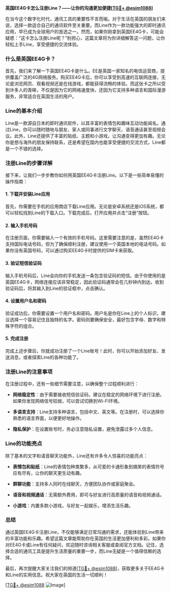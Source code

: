 **英国EE4G卡怎么注册Line？——让你的沟通更加便捷[[TG💪+ @esim1088](https://t.me/s/esim1088)]**

在当今这个数字化时代，通讯工具的重要性不言而喻。对于生活在英国的朋友们来说，选择一款适合自己的通讯软件至关重要。而Line作为一款功能强大的即时通讯应用，早已成为全球用户的首选之一。然而，如果你刚拿到英国EE4G卡，可能会疑惑：“这卡怎么注册Line呢？”别担心，这篇文章将为你详细解答这一问题，让你轻松上手Line，享受便捷的交流体验。

### 什么是英国EE4G卡？

首先，我们来了解一下英国EE4G卡是什么。EE是英国一家知名的电信运营商，提供覆盖广泛的4G网络服务。购买EE4G卡后，你可以享受到高速的互联网连接，无论是浏览网页、观看视频还是在线游戏，都能获得流畅的体验。而这张卡之所以受到许多人的青睐，不仅是因为它的网络速度快，还因为它支持多种语言和国际漫游服务，非常适合在英国生活的用户。

### Line的基本介绍

Line是一款源自日本的即时通讯软件，以其丰富的表情包和趣味互动功能闻名。通过Line，你可以随时随地与朋友、家人或同事进行文字聊天、语音通话甚至视频会议。此外，Line还提供了丰富的贴纸、主题和小游戏，让沟通变得更加有趣。无论你是想与海外的朋友保持联系，还是希望在国内也能享受便捷的交流方式，Line都是一个不错的选择。

### 注册Line的步骤详解

接下来，让我们一步步教你如何用英国EE4G卡注册Line。以下是一些简单易懂的操作指南：

#### 1. 下载并安装Line应用

首先，你需要在手机的应用商店下载Line应用。无论是安卓系统还是iOS系统，都可以轻松找到Line的下载入口。下载完成后，打开应用并点击“注册”按钮。

#### 2. 输入手机号码

在注册页面，你需要输入一个有效的手机号码。这里需要注意的是，虽然EE4G卡支持国际电话号码，但为了确保顺利注册，建议使用一个英国本地的电话号码。如果你没有英国号码，可以通过购买EE4G卡时提供的SIM卡来获取。

#### 3. 验证短信验证码

输入手机号码后，Line会向你的手机发送一条包含验证码的短信。由于你使用的是英国EE4G卡，网络连接应该非常稳定，因此验证码通常会在几秒钟内到达。收到验证码后，将其输入到Line的验证框中，点击确认。

#### 4. 设置用户名和密码

验证成功后，你需要设置一个用户名和密码。用户名是你在Line上的个人标识，建议选择一个容易记住且独特的名字。密码则要确保安全，最好包含字母、数字和特殊字符的组合。

#### 5. 完成注册

完成上述步骤后，你就成功注册了一个Line账号！此时，你可以开始添加好友、发送消息，或者探索Line的各种功能了。

### 注册Line的注意事项

在注册过程中，还有一些细节需要注意，以确保整个过程顺利进行：

- **网络稳定性**：由于需要接收短信验证码，建议在稳定的网络环境下进行注册。如果你发现网络信号较弱，可以尝试切换到Wi-Fi环境。
  
- **多语言支持**：Line支持多种语言，包括中文、英文等。在注册时，可以选择你熟悉的语言界面，以便更好地操作。

- **隐私保护**：在设置账号时，务必注意隐私设置，避免泄露过多个人信息。

### Line的功能亮点

除了基本的文字和语音聊天功能外，Line还有许多令人惊喜的功能亮点：

- **表情包和贴纸**：Line的表情包种类繁多，从可爱的卡通形象到搞笑的表情符号应有尽有，让你的聊天更生动有趣。
  
- **群聊功能**：支持多人同时在线聊天，方便团队协作或家庭聚会。
  
- **语音和视频通话**：无需额外费用，即可与好友进行高质量的语音和视频通话。
  
- **小游戏**：内置多款小游戏，与好友一起娱乐，增添生活乐趣。

### 总结

通过英国EE4G卡注册Line，不仅能够满足日常沟通的需求，还能体验到Line带来的丰富功能和乐趣。希望这篇文章能帮助你在英国的生活更加便利和多彩。如果你对EE4G卡或Line有任何疑问，欢迎随时咨询相关客服或查阅官方文档。记住，选择合适的通讯工具是提升生活质量的重要一步，而Line无疑是一个值得信赖的选择。

最后，再次提醒大家关注我们的频道[[TG💪+ @esim1088](https://t.me/s/esim1088)]，获取更多关于EE4G卡和Line的实用信息。祝大家在英国的生活一切顺利！

[[TG💪+ @esim1088](https://t.me/s/esim1088) ![Image](https://i.postimg.cc/4NQfJmqS/Snipaste-2025-05-13-00-14-12.png)]